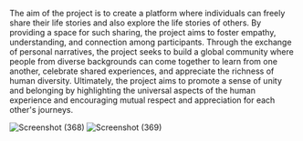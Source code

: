 The aim of the project is to create a platform where individuals can freely share their life stories and also explore the life stories of others. By providing a space for such sharing, the project aims to foster empathy, understanding, and connection among participants. Through the exchange of personal narratives, the project seeks to build a global community where people from diverse backgrounds can come together to learn from one another, celebrate shared experiences, and appreciate the richness of human diversity. Ultimately, the project aims to promote a sense of unity and belonging by highlighting the universal aspects of the human experience and encouraging mutual respect and appreciation for each other's journeys.

![Screenshot (368)](https://github.com/Shakil526563/Share_Own_Your-LIfe_Story-Application-using-django-/assets/100131954/0349471a-da0e-4951-911c-a21f2149efb7)
![Screenshot (369)](https://github.com/Shakil526563/Share_Own_Your-LIfe_Story-Application-using-django-/assets/100131954/e1f6e955-4abf-45cb-8ddb-bb1cb72e4376)
